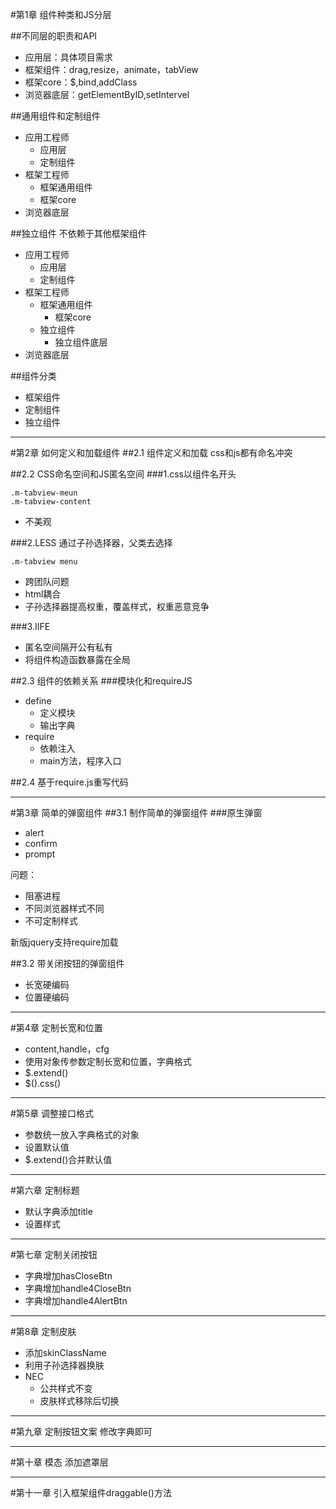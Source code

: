#第1章 组件种类和JS分层

##不同层的职责和API

 - 应用层：具体项目需求
 - 框架组件：drag,resize，animate，tabView
 - 框架core：$,bind,addClass
 - 浏览器底层：getElementByID,setIntervel

##通用组件和定制组件

 - 应用工程师
	 - 应用层
	 - 定制组件
 - 框架工程师
	 - 框架通用组件
	 - 框架core
 - 浏览器底层

##独立组件
不依赖于其他框架组件

 - 应用工程师
	 - 应用层
	 - 定制组件
 - 框架工程师
	 - 框架通用组件
		 - 框架core
	 - 独立组件
		 - 独立组件底层
 - 浏览器底层

##组件分类

 - 框架组件
 - 定制组件
 - 独立组件

---

#第2章 如何定义和加载组件
##2.1 组件定义和加载
css和js都有命名冲突

##2.2 CSS命名空间和JS匿名空间
###1.css以组件名开头

	.m-tabview-meun
	.m-tabview-content
 - 不美观

###2.LESS 通过子孙选择器，父类去选择

	.m-tabview menu
- 跨团队问题
- html耦合
- 子孙选择器提高权重，覆盖样式，权重恶意竞争

###3.IIFE
 - 匿名空间隔开公有私有
 - 将组件构造函数暴露在全局

##2.3 组件的依赖关系 
###模块化和requireJS
 - define
	 - 定义模块
	 - 输出字典
 - require
	 - 依赖注入
	 - main方法，程序入口

##2.4 基于require.js重写代码

---
    
#第3章 简单的弹窗组件
##3.1 制作简单的弹窗组件
###原生弹窗

 - alert
 - confirm
 - prompt

问题：

 - 阻塞进程
 - 不同浏览器样式不同
 - 不可定制样式

新版jquery支持require加载

##3.2 带关闭按钮的弹窗组件

 - 长宽硬编码
 - 位置硬编码	

---

#第4章 定制长宽和位置

 - content,handle，cfg
 - 使用对象传参数定制长宽和位置，字典格式
 - $.extend()
 - $().css()

---

#第5章 调整接口格式

 - 参数统一放入字典格式的对象
 - 设置默认值
 - $.extend()合并默认值

---

#第六章 定制标题

 - 默认字典添加title
 - 设置样式

---

#第七章 定制关闭按钮

 - 字典增加hasCloseBtn
 - 字典增加handle4CloseBtn
 - 字典增加handle4AlertBtn

---

#第8章 定制皮肤

 - 添加skinClassName
 - 利用子孙选择器换肤
 - NEC
	 - 公共样式不变
	 - 皮肤样式移除后切换

---

#第九章 定制按钮文案
修改字典即可

---

#第十章 模态
添加遮罩层

---

#第十一章
引入框架组件draggable()方法